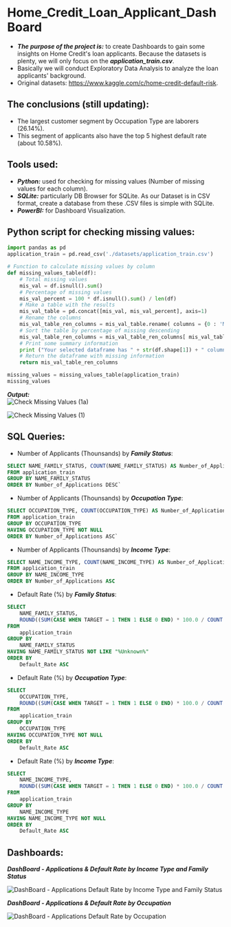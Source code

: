 # Home_Credit_Loan_Applicant_DashBoard  
- ***The purpose of the project is:*** to create Dashboards to gain some insights on Home Credit's loan applicants. Because the datasets is plenty, we will only focus on the ***application_train.csv***.   
- Basically we will conduct Exploratory Data Analysis to analyze the loan applicants' background.
- Original datasets: https://www.kaggle.com/c/home-credit-default-risk.

## The conclusions (still updating):
- The largest customer segment by Occupation Type are laborers (26.14%). 
- This segment of applicants also have the top 5 highest default rate (about 10.58%).

## Tools used:
- ***Python:*** used for checking for missing values (Number of missing values for each column). 
- ***SQLite:*** particularly DB Browser for SQLite. As our Dataset is in CSV format, create a database from these .CSV files is simple with SQLite.
- ***PowerBI:*** for Dashboard Visualization.
  
## Python script for checking missing values:
```Python
import pandas as pd
application_train = pd.read_csv('./datasets/application_train.csv')

# Function to calculate missing values by column 
def missing_values_table(df): 
    # Total missing values 
    mis_val = df.isnull().sum() 
    # Percentage of missing values 
    mis_val_percent = 100 * df.isnull().sum() / len(df) 
    # Make a table with the results 
    mis_val_table = pd.concat([mis_val, mis_val_percent], axis=1) 
    # Rename the columns 
    mis_val_table_ren_columns = mis_val_table.rename( columns = {0 : 'Missing Values', 1 : '% of Total Values'}) 
    # Sort the table by percentage of missing descending 
    mis_val_table_ren_columns = mis_val_table_ren_columns[ mis_val_table_ren_columns.iloc[:,1] != 0].sort_values( '% of Total Values', ascending=False).round(1) 
    # Print some summary information 
    print ("Your selected dataframe has " + str(df.shape[1]) + " columns.\n" "There are " + str(mis_val_table_ren_columns.shape[0]) + " columns that have missing values.") 
    # Return the dataframe with missing information 
    return mis_val_table_ren_columns

missing_values = missing_values_table(application_train)
missing_values
```
***Output:***  
![Check Missing Values (1a)](https://github.com/DannyQN123/Home_Credit_Loan_App_DashBoard/assets/107457149/26cf2ba5-2b3b-4e3c-9940-c0f322cf13ea)  

![Check Missing Values (1)](https://github.com/DannyQN123/Home_Credit_Loan_App_DashBoard/assets/107457149/9d116d16-3033-405d-b986-1991836e2326)


## SQL Queries:  

- Number of Applicants (Thounsands) by ***Family Status***:  
```SQL
SELECT NAME_FAMILY_STATUS, COUNT(NAME_FAMILY_STATUS) AS Number_of_Applications
FROM application_train
GROUP BY NAME_FAMILY_STATUS
ORDER BY Number_of_Applications DESC`
```

- Number of Applicants (Thounsands) by ***Occupation Type***:  
```SQL
SELECT OCCUPATION_TYPE, COUNT(OCCUPATION_TYPE) AS Number_of_Applications
FROM application_train  
GROUP BY OCCUPATION_TYPE  
HAVING OCCUPATION_TYPE NOT NULL  
ORDER BY Number_of_Applications ASC`
```

- Number of Applicants (Thounsands) by ***Income Type***:  
```SQL
SELECT NAME_INCOME_TYPE, COUNT(NAME_INCOME_TYPE) AS Number_of_Applications
FROM application_train
GROUP BY NAME_INCOME_TYPE
ORDER BY Number_of_Applications ASC
```

- Default Rate (%) by ***Family Status***:  
```SQL
SELECT
    NAME_FAMILY_STATUS,
    ROUND((SUM(CASE WHEN TARGET = 1 THEN 1 ELSE 0 END) * 100.0 / COUNT(NAME_FAMILY_STATUS)), 2) AS Default_Rate
FROM
    application_train
GROUP BY
    NAME_FAMILY_STATUS
HAVING NAME_FAMILY_STATUS NOT LIKE "%Unknown%"
ORDER BY 
	Default_Rate ASC
```

- Default Rate (%) by ***Occupation Type***:  
```SQL
SELECT
    OCCUPATION_TYPE,
    ROUND((SUM(CASE WHEN TARGET = 1 THEN 1 ELSE 0 END) * 100.0 / COUNT(OCCUPATION_TYPE)), 2) AS Default_Rate
FROM
    application_train
GROUP BY
    OCCUPATION_TYPE
HAVING OCCUPATION_TYPE NOT NULL
ORDER BY 
	Default_Rate ASC
```

- Default Rate (%) by ***Income Type***:  
```SQL
SELECT
    NAME_INCOME_TYPE,
    ROUND((SUM(CASE WHEN TARGET = 1 THEN 1 ELSE 0 END) * 100.0 / COUNT(NAME_INCOME_TYPE)), 2) AS Default_Rate
FROM
    application_train
GROUP BY
    NAME_INCOME_TYPE
HAVING NAME_INCOME_TYPE NOT NULL
ORDER BY 
	Default_Rate ASC
```

## Dashboards:  
***DashBoard - Applications & Default Rate by Income Type and Family Status***  

![DashBoard - Applications   Default Rate by Income Type and Family Status](https://github.com/DannyQN123/Home_Credit_Loan_App_DashBoard/assets/107457149/7e17c709-6d69-4cde-9af1-00592f41111e)

***DashBoard - Applications & Default Rate by Occupation***  

![DashBoard - Applications   Default Rate by Occupation](https://github.com/DannyQN123/Home_Credit_Loan_App_DashBoard/assets/107457149/9344daa0-bb58-470c-a9a1-9081b6a2987d)
